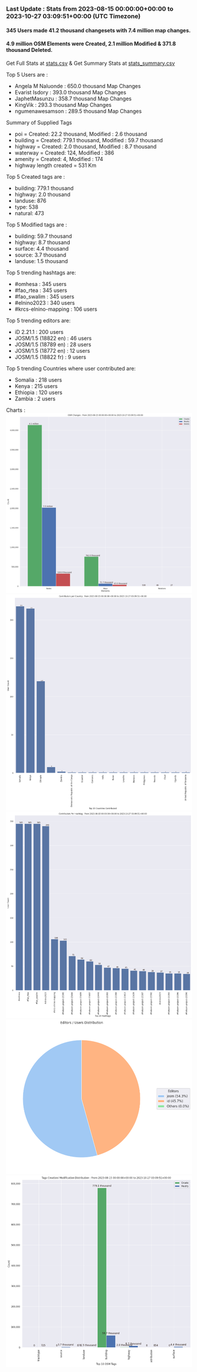 ### Last Update : Stats from 2023-08-15 00:00:00+00:00 to 2023-10-27 03:09:51+00:00 (UTC Timezone)

#### 345 Users made 41.2 thousand changesets with 7.4 million map changes.
#### 4.9 million OSM Elements were Created, 2.1 million Modified & 371.8 thousand Deleted.
Get Full Stats at [stats.csv](/stats/elinino2023/Daily/stats.csv)
 & Get Summary Stats at [stats_summary.csv](/stats/elinino2023/Daily/stats_summary.csv)

Top 5 Users are : 
- Angela M Naluonde : 650.0 thousand Map Changes
- Evarist Isdory : 393.0 thousand Map Changes
- JaphetMasunzu : 358.7 thousand Map Changes
- KingVik : 293.3 thousand Map Changes
- ngumenawesamson : 289.5 thousand Map Changes

Summary of Supplied Tags
- poi = Created: 22.2 thousand, Modified : 2.6 thousand
- building = Created: 779.1 thousand, Modified : 59.7 thousand
- highway = Created: 2.0 thousand, Modified : 8.7 thousand
- waterway = Created: 124, Modified : 386
- amenity = Created: 4, Modified : 174
- highway length created = 531 Km


Top 5 Created tags are :
- building: 779.1 thousand
- highway: 2.0 thousand
- landuse: 876
- type: 538
- natural: 473


Top 5 Modified tags are :
- building: 59.7 thousand
- highway: 8.7 thousand
- surface: 4.4 thousand
- source: 3.7 thousand
- landuse: 1.5 thousand


Top 5 trending hashtags are:
- #omhesa : 345 users
- #fao_rtea : 345 users
- #fao_swalim : 345 users
- #elnino2023 : 340 users
- #krcs-elnino-mapping : 106 users


Top 5 trending editors are:
- iD 2.21.1 : 200 users
- JOSM/1.5 (18822 en) : 46 users
- JOSM/1.5 (18789 en) : 28 users
- JOSM/1.5 (18772 en) : 12 users
- JOSM/1.5 (18822 fr) : 9 users


Top 5 trending Countries where user contributed are:
- Somalia : 218 users
- Kenya : 215 users
- Ethiopia : 120 users
- Zambia : 2 users


 Charts : 
![Alt text](./stats_osm_changes.png) 
![Alt text](./stats_users_per_country.png) 
![Alt text](./stats_users_per_hashtag.png) 
![Alt text](./stats_editors_pie_chart.png) 
![Alt text](./stats_tags.png) 
